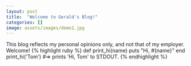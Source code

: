 ```yaml
---
layout: post
title:  "Welcome to Gerald's Blog!"
categories: []
image: assets/images/demo1.jpg
---
```

This blog reflects my personal opinions only, and not that of my employer. Welcome! 
{% highlight ruby %}
def print_hi(name)
  puts "Hi, #{name}"
end
print_hi('Tom')
#=> prints 'Hi, Tom' to STDOUT.
{% endhighlight %}